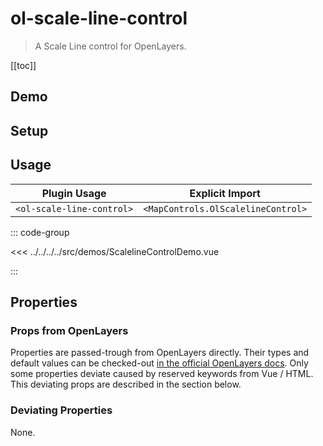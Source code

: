 # ol-scale-line-control

> A Scale Line control for OpenLayers.

[[toc]]

## Demo

<script setup lang="ts">
import ScalelineControlDemo from "@demos/ScalelineControlDemo.vue"
</script>

<ClientOnly>
<ScalelineControlDemo />
</ClientOnly>

## Setup

<!--@include: ../../mapcontrols.plugin.md-->

## Usage

| Plugin Usage              |          Explicit Import           |
| ------------------------- | :--------------------------------: |
| `<ol-scale-line-control>` | `<MapControls.OlScalelineControl>` |

::: code-group

<<< ../../../../src/demos/ScalelineControlDemo.vue

:::

## Properties

### Props from OpenLayers

Properties are passed-trough from OpenLayers directly.
Their types and default values can be checked-out [in the official OpenLayers docs](https://openlayers.org/en/latest/apidoc/module-ol_control_ScaleLine-ScaleLine.html).
Only some properties deviate caused by reserved keywords from Vue / HTML.
This deviating props are described in the section below.

### Deviating Properties

None.
